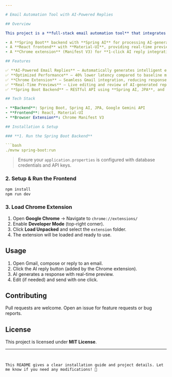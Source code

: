 ```yaml
---

# Email Automation Tool with AI-Powered Replies

## Overview

This project is a **full-stack email automation tool** that integrates **Google's Gemini API** to generate context-aware email replies with **95% semantic accuracy**. The system includes:

- A **Spring Boot** backend with **Spring AI** for processing AI-generated responses.
- A **React frontend** with **Material-UI**, providing real-time previews of AI-generated replies.
- A **Chrome extension** (Manifest V3) for **1-click AI reply integration** in Gmail.

## Features

✅ **AI-Powered Email Replies** – Automatically generates intelligent email responses.  
✅ **Optimized Performance** – 40% lower latency compared to baseline models.  
✅ **Chrome Extension** – Seamless Gmail integration, reducing response time by 50%.  
✅ **Real-Time Previews** – Live editing and review of AI-generated replies.  
✅ **Spring Boot Backend** – RESTful API using **Spring AI, JPA**, and **dependency injection**.

## Tech Stack

- **Backend**: Spring Boot, Spring AI, JPA, Google Gemini API
- **Frontend**: React, Material-UI
- **Browser Extension**: Chrome Manifest V3

## Installation & Setup

### **1. Run the Spring Boot Backend**

```bash
./mvnw spring-boot:run
```

> Ensure your `application.properties` is configured with database credentials and API keys.

### **2. Setup & Run the Frontend**

```bash
npm install
npm run dev
```

### **3. Load Chrome Extension**

1. Open **Google Chrome** → Navigate to `chrome://extensions/`
2. Enable **Developer Mode** (top-right corner).
3. Click **Load Unpacked** and select the `extension` folder.
4. The extension will be loaded and ready to use.

## Usage

1. Open Gmail, compose or reply to an email.
2. Click the AI reply button (added by the Chrome extension).
3. AI generates a response with real-time preview.
4. Edit (if needed) and send with one click.

## Contributing

Pull requests are welcome. Open an issue for feature requests or bug reports.

## License

This project is licensed under **MIT License**.

---
```


This README gives a clear installation guide and project details. Let me know if you need any modifications! 🚀
